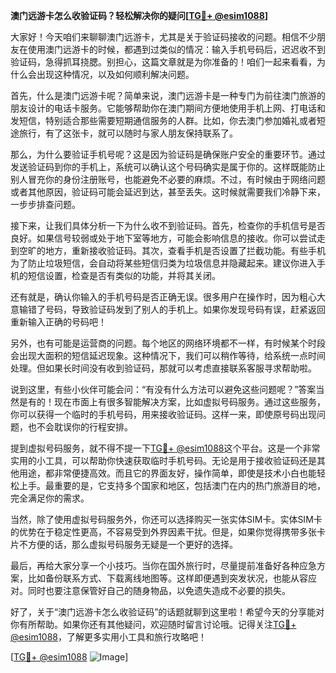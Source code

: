 **澳门远游卡怎么收验证码？轻松解决你的疑问[[TG💪+ @esim1088](https://t.me/s/esim1088)]**

大家好！今天咱们来聊聊澳门远游卡，尤其是关于验证码接收的问题。相信不少朋友在使用澳门远游卡的时候，都遇到过类似的情况：输入手机号码后，迟迟收不到验证码，急得抓耳挠腮。别担心，这篇文章就是为你准备的！咱们一起来看看，为什么会出现这种情况，以及如何顺利解决问题。

首先，什么是澳门远游卡呢？简单来说，澳门远游卡是一种专门为前往澳门旅游的朋友设计的电话卡服务。它能够帮助你在澳门期间方便地使用手机上网、打电话和发短信，特别适合那些需要短期通信服务的人群。比如，你去澳门参加婚礼或者短途旅行，有了这张卡，就可以随时与家人朋友保持联系了。

那么，为什么要验证手机号呢？这是因为验证码是确保账户安全的重要环节。通过发送验证码到你的手机上，系统可以确认这个号码确实是属于你的。这样既能防止别人冒充你的身份注册账号，也能避免不必要的麻烦。不过，有时候由于网络问题或者其他原因，验证码可能会延迟到达，甚至丢失。这时候就需要我们冷静下来，一步步排查问题。

接下来，让我们具体分析一下为什么收不到验证码。首先，检查你的手机信号是否良好。如果信号较弱或处于地下室等地方，可能会影响信息的接收。你可以尝试走到空旷的地方，重新接收验证码。其次，查看手机是否设置了拦截功能。有些手机为了防止垃圾短信，会自动将某些短信归类为垃圾信息并隐藏起来。建议你进入手机的短信设置，检查是否有类似的功能，并将其关闭。

还有就是，确认你输入的手机号码是否正确无误。很多用户在操作时，因为粗心大意输错了号码，导致验证码发到了别人的手机上。如果你发现号码有误，赶紧返回重新输入正确的号码吧！

另外，也有可能是运营商的问题。每个地区的网络环境都不一样，有时候某个时段会出现大面积的短信延迟现象。这种情况下，我们可以稍作等待，给系统一点时间处理。但如果长时间没有收到验证码，那就可以考虑直接联系客服寻求帮助啦。

说到这里，有些小伙伴可能会问：“有没有什么方法可以避免这些问题呢？”答案当然是有的！现在市面上有很多智能解决方案，比如虚拟号码服务。通过这些服务，你可以获得一个临时的手机号码，用来接收验证码。这样一来，即使原号码出现问题，也不会耽误你的行程安排。

提到虚拟号码服务，就不得不提一下[TG💪+ @esim1088](https://t.me/s/esim1088)这个平台。这是一个非常实用的小工具，可以帮助你快速获取临时手机号码。无论是用于接收验证码还是其他用途，都非常便捷高效。而且它的界面友好，操作简单，即使是技术小白也能轻松上手。最重要的是，它支持多个国家和地区，包括澳门在内的热门旅游目的地，完全满足你的需求。

当然，除了使用虚拟号码服务外，你还可以选择购买一张实体SIM卡。实体SIM卡的优势在于稳定性更高，不容易受到外界因素干扰。但是，如果你觉得携带多张卡片不方便的话，那么虚拟号码服务无疑是一个更好的选择。

最后，再给大家分享一个小技巧。当你在国外旅行时，尽量提前准备好各种应急方案，比如备份联系方式、下载离线地图等。这样即便遇到突发状况，也能从容应对。同时也要注意保管好自己的随身物品，以免遗失造成不必要的损失。

好了，关于“澳门远游卡怎么收验证码”的话题就聊到这里啦！希望今天的分享能对你有所帮助。如果你还有其他疑问，欢迎随时留言讨论哦。记得关注[TG💪+ @esim1088](https://t.me/s/esim1088)，了解更多实用小工具和旅行攻略吧！

[[TG💪+ @esim1088](https://t.me/s/esim1088) ![Image](https://i.postimg.cc/4NQfJmqS/Snipaste-2025-05-13-00-14-12.png)]